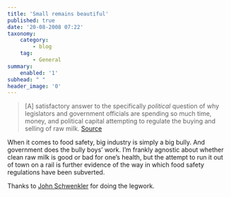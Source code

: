 ```yaml
---
title: 'Small remains beautiful'
published: true
date: '20-08-2008 07:22'
taxonomy:
    category:
        - blog
    tag:
        - General
summary:
    enabled: '1'
subhead: " "
header_image: '0'
---
```


> [A] satisfactory answer to the specifically _political_ question of why legislators and government officials are spending so much time, money, and political capital attempting to regulate the buying and selling of raw milk. [Source](https://americasfuture.org/some-like-it-raw/)   

When it comes to food safety, big industry is simply a big bully. And government does the bully boys’ work. I’m frankly agnostic about whether clean raw milk is good or bad for one’s health, but the attempt to run it out of town on a rail is further evidence of the way in which food safety regulations have been subverted.

Thanks to [John Schwenkler](https://www.theamericanconservative.com/schwenkler/) for doing the legwork.

